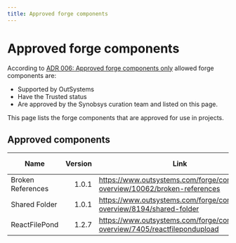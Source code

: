 ```yaml
---
title: Approved forge components
---
```


# Approved forge components

According to [ADR 006: Approved forge components only](ADR-006-approved-forge-components-only.html) allowed forge components are:

* Supported by OutSystems
* Have the Trusted status
* Are approved by the Synobsys curation team and listed on this page.

This page lists the forge components that are approved for use in projects.

## Approved components

| Name | Version | Link | Approved By | Approved on | Curation Log |
| --- | -----: | --- | --- | --- |--- |
| Broken References | 1.0.1 | <https://www.outsystems.com/forge/component-overview/10062/broken-references> | Paul | 29 July 2021 | [tk](tk) |
| Shared Folder | 1.0.1 | <https://www.outsystems.com/forge/component-overview/8194/shared-folder> | Paul | 29 July 2021 | [tk](tk) |
| ReactFilePond | 1.2.7 |<https://www.outsystems.com/forge/component-overview/7405/reactfilepondupload> |Trusted | 30-8-2021 | - |
